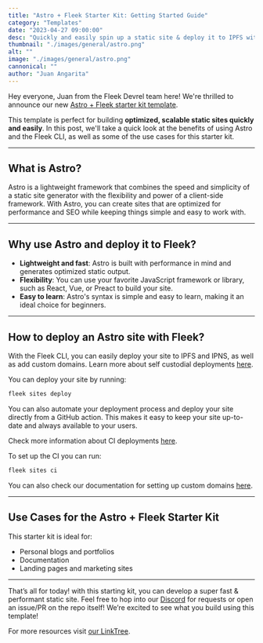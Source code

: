 ```yaml
---
title: "Astro + Fleek Starter Kit: Getting Started Guide"
category: "Templates"
date: "2023-04-27 09:00:00"
desc: "Quickly and easily spin up a static site & deploy it to IPFS with our new Astro template!"
thumbnail: "./images/general/astro.png"
alt: ""
image: "./images/general/astro.png"
cannonical: ""
author: "Juan Angarita"
---
```


Hey everyone, Juan from the Fleek Devrel team here! We're thrilled to announce our new [Astro + Fleek starter kit template](https://github.com/fleekxyz/astro-template).

This template is perfect for building **optimized, scalable static sites quickly and easily**. In this post, we'll take a quick look at the benefits of using Astro and the Fleek CLI, as well as some of the use cases for this starter kit.

---

## What is Astro?

Astro is a lightweight framework that combines the speed and simplicity of a static site generator with the flexibility and power of a client-side framework. With Astro, you can create sites that are optimized for performance and SEO while keeping things simple and easy to work with.

---

## Why use Astro and deploy it to Fleek?

- **Lightweight and fast**: Astro is built with performance in mind and generates optimized static output.
- **Flexibility**: You can use your favorite JavaScript framework or library, such as React, Vue, or Preact to build your site.
- **Easy to learn**: Astro's syntax is simple and easy to learn, making it an ideal choice for beginners.

---

## How to deploy an Astro site with Fleek?

With the Fleek CLI, you can easily deploy your site to IPFS and IPNS, as well as add custom domains. Learn more about self custodial deployments [here](https://docs.fleek.xyz/docs/Sites).

You can deploy your site by running:

```jsx
fleek sites deploy
```

You can also automate your deployment process and deploy your site directly from a GitHub action. This makes it easy to keep your site up-to-date and always available to your users.

Check more information about CI deployments [here](https://docs.fleek.xyz/docs/Sites).

To set up the CI you can run:

```jsx
fleek sites ci 
```

You can also check our documentation for setting up custom domains [here](https://docs.fleek.xyz/docs/Domains).

----

## Use Cases for the Astro + Fleek Starter Kit

This starter kit is ideal for:

- Personal blogs and portfolios
- Documentation
- Landing pages and marketing sites


---
That’s all for today! with this starting kit, you can develop a super fast & performant static site. Feel free to hop into our [Discord](https://discord.gg/fleek) for requests or open an issue/PR on the repo itself! We’re excited to see what you build using this template!

For more resources visit [our LinkTree](https://linktr.ee/fleek).
